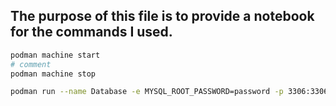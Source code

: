 ## The purpose of this file is to provide a notebook for the commands I used.

 ```bash 
 podman machine start
 # comment
 podman machine stop
 
 podman run --name Database -e MYSQL_ROOT_PASSWORD=password -p 3306:3306 -d kiralyzoltan98/mariadb-schema:latest
 ```
